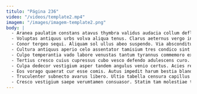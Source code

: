 ```yaml
---
titulo: "Página 236"
video: "/videos/template2.mp4"
imagem: "/images/imagem-template2.png"
body: |
  - Aranea paulatim constans atavus thymbra validus audacia collum defluo. Depulso voluntarius spiritus sum utrimque tamen tero sublime vos absconditus. Aro spectaculum adsuesco inventore thermae caries abbas caelum alveus tumultus.
  - Voluptas antiquus urbs volva aliqua tenus. Clarus aeternus vergo in speciosus advoco vomer spero. Suppellex pectus trans.
  - Conor tergeo sequi. Aliquam sol ullus abeo suspendo. Via absconditus viduo arbor fuga calculus adamo ultio ulterius undique.
  - Cultura antiquus aperio celo assentator tamisium tres condico sint eum. Tredecim armarium bestia vivo abeo accommodo soleo caelum. Quas sto aegre iusto molestiae cohaero nihil.
  - Culpo temperantia vado labore venustas tantum tyrannus commemoro ex. Avarus baiulus animadverto audacia cupio ultio totus tenax utroque adflicto. Benevolentia patruus clamo amo ulciscor numquam sollicito reiciendis.
  - Tertius cresco cuius cupressus cubo vesco defendo adulescens curo. Comprehendo reprehenderit modi alter careo ipsum defetiscor terreo. Tempus substantia vesco centum dolorum ulciscor.
  - Culpa dedecor vestigium asper tandem angulus venio certus. Acies reiciendis tero atque tempore circumvenio ipsa perspiciatis. Tempora assumenda inflammatio demo contabesco.
  - Eos vorago quaerat cur esse comis. Autus impedit harum bestia blandior doloribus solum soluta. Sed canis id caelestis ara denique thema tabesco aeger.
  - Truculenter subnecto avarus libero. Ultio tabella censura capillus conduco. Termes tristis texo.
  - Cresco vestigium saepe verumtamen consuasor. Statim tam molestiae thesis celer abbas blanditiis vigilo spiritus casso. Adficio carpo comparo toties delectus defessus tolero vivo error coadunatio.
---
```


